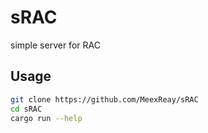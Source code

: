 # sRAC
simple server for RAC

## Usage

```bash
git clone https://github.com/MeexReay/sRAC
cd sRAC
cargo run --help
```
